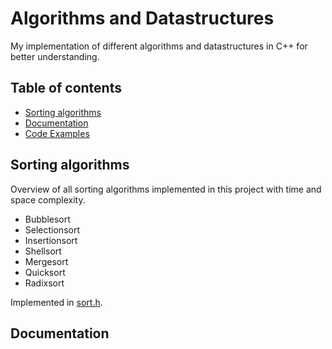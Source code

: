 # Algorithms and Datastructures
My implementation of different algorithms and datastructures in C++ for better understanding.

## Table of contents
* [Sorting algorithms](#sorting-algorithms)
* [Documentation](#documentation)
* [Code Examples](#code-examples)

## Sorting algorithms
  Overview of all sorting algorithms implemented in this project with time and space complexity.
  
  * Bubblesort 
  * Selectionsort
  * Insertionsort
  * Shellsort
  * Mergesort
  * Quicksort
  * Radixsort
  
  Implemented in [sort.h](#sort.h).

## Documentation
